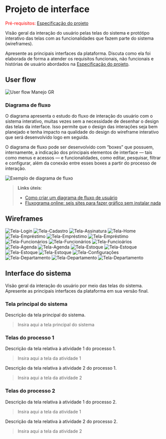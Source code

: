 
# Projeto de interface

<span style="color:red">Pré-requisitos: <a href="02-Especificacao.md"> Especificação do projeto</a></span>

Visão geral da interação do usuário pelas telas do sistema e protótipo interativo das telas com as funcionalidades que fazem parte do sistema (wireframes).

 Apresente as principais interfaces da plataforma. Discuta como ela foi elaborada de forma a atender os requisitos funcionais, não funcionais e histórias de usuário abordados na <a href="02-Especificacao.md"> Especificação do projeto</a></span>.

 ## User flow
![User flow Manejo GR](images/UserFlow_Manejo.jpg)


### Diagrama de fluxo

O diagrama apresenta o estudo do fluxo de interação do usuário com o sistema interativo, muitas vezes sem a necessidade de desenhar o design das telas da interface. Isso permite que o design das interações seja bem planejado e tenha impacto na qualidade do design do wireframe interativo que será desenvolvido logo em seguida.

O diagrama de fluxo pode ser desenvolvido com “boxes” que possuem, internamente, a indicação dos principais elementos de interface — tais como menus e acessos — e funcionalidades, como editar, pesquisar, filtrar e configurar, além da conexão entre esses boxes a partir do processo de interação.

![Exemplo de diagrama de fluxo](images/diagrama_fluxo.jpg)

> **Links úteis**:
> - [Como criar um diagrama de fluxo de usuário](https://www.lucidchart.com/blog/how-to-make-a-user-flow-diagram)
> - [Fluxograma online: seis sites para fazer gráfico sem instalar nada](https://www.techtudo.com.br/listas/2019/03/fluxograma-online-seis-sites-para-fazer-grafico-sem-instalar-nada.ghtml)

## Wireframes


![Tela-Login](images/Manejo_Login.png)
![Tela-Cadastro](images/Manejo_Cadastro.png)
![Tela-Assinatura](images/Manejo_Assinatura.png)
![Tela-Home](images/Manejo_Home.png)
![Tela-Empréstimo](images/Manejo_Emprestimo.png)
![Tela-Empréstimo](images/Manejo_ListaEmprestimo.png)
![Tela-Empréstimo](images/Manejo_EmprestarMaterial.png)
![Tela-Funcionários](images/Manejo_Funcionarios.png)
![Tela-Funcionários](images/Manejo_NovoFun.png)
![Tela-Funcioários](images/Manejo_EditarFun.png)
![Tela-Agenda](images/Manejo_Agenda.png)
![Tela-Agenda](images/Manejo_CriarEvento.png)
![Tela-Estoque](images/Manejo_Estoque.png)
![Tela-Estoque](images/Manejo_EstoqueAcao.png)
![Tela-Estoque](images/Manejo_CriarFerra.png)
![Tela-Estoque](images/Manejo_CriarEstoque.png)
![Tela-Configurações](images/Manejo_Configuracoes.png)
![Tela-Departamento](images/Manejo_Dep.png)
![Tela-Departamento](images/Manejo_CriarDep.png)
![Tela-Departamento](images/Manejo_EditarDep.png)
 

## Interface do sistema

Visão geral da interação do usuário por meio das telas do sistema. Apresente as principais interfaces da plataforma em sua versão final.

### Tela principal do sistema

Descrição da tela principal do sistema.

> Insira aqui a tela principal do sistema


###  Telas do processo 1

Descrição da tela relativa à atividade 1 do processo 1.

> Insira aqui a tela da atividade 1

Descrição da tela relativa à atividade 2 do processo 1.

> Insira aqui a tela da atividade 2


### Telas do processo 2

Descrição da tela relativa à atividade 1 do processo 2.

> Insira aqui a tela da atividade 1

Descrição da tela relativa à atividade 2 do processo 2.

> Insira aqui a tela da atividade 2
